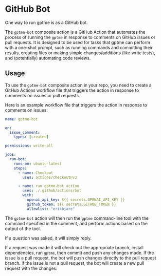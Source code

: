 GitHub Bot
==========

One way to run gptme is as a GitHub bot.

The `gptme-bot` composite action is a GitHub Action that automates the process of running the `gptme`  in response to comments on GitHub issues or pull requests. It is designed to be used for tasks that gptme can perform with a one-shot prompt, such as running commands and committing their results, creating files or making simple changes/additions (like write tests), and (potentially) automating code reviews.

## Usage

To use the `gptme-bot` composite action in your repo, you need to create a GitHub Actions workflow file that triggers the action in response to comments on issues or pull requests.

Here is an example workflow file that triggers the action in response to comments on issues:

```yaml
name: gptme-bot

on:
  issue_comment:
    types: [created]

permissions: write-all

jobs:
  run-bot:
    runs-on: ubuntu-latest
    steps:
      - name: Checkout
        uses: actions/checkout@v3

      - name: run gptme-bot action
        uses: ./.github/actions/bot
        with:
          openai_api_key: ${{ secrets.OPENAI_API_KEY }}
          github_token: ${{ secrets.GITHUB_TOKEN }}
          allowlist: "erikbjare"
```

The `gptme-bot` action will then run the `gptme` command-line tool with the command specified in the comment, and perform actions based on the output of the tool.

If a question was asked, it will simply reply.

If a request was made it will check out the appropriate branch, install dependencies, run `gptme`, then commit and push any changes made. If the issue is a pull request, the bot will push changes directly to the pull request branch. If the issue is not a pull request, the bot will create a new pull request with the changes.
